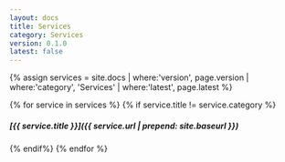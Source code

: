 ```yaml
---
layout: docs
title: Services
category: Services
version: 0.1.0
latest: false
---
```


{% assign services = site.docs | where:'version', page.version | where:'category', 'Services' | where:'latest', page.latest %}

{% for service in services %}
{% if service.title != service.category %}
##### [{{ service.title }}]({{ service.url | prepend: site.baseurl }})
{% endif%}
{% endfor %}